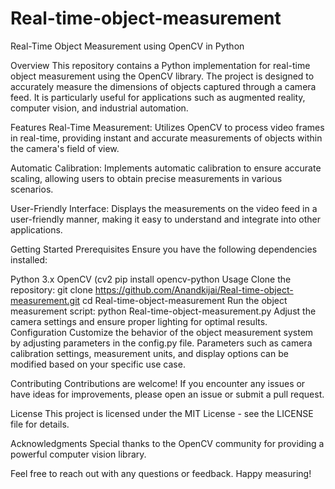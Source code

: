 # Real-time-object-measurement
Real-Time Object Measurement using OpenCV in Python

Overview
This repository contains a Python implementation for real-time object measurement using the OpenCV library. The project is designed to accurately measure the dimensions of objects captured through a camera feed. It is particularly useful for applications such as augmented reality, computer vision, and industrial automation.

Features
Real-Time Measurement: Utilizes OpenCV to process video frames in real-time, providing instant and accurate measurements of objects within the camera's field of view.

Automatic Calibration: Implements automatic calibration to ensure accurate scaling, allowing users to obtain precise measurements in various scenarios.

User-Friendly Interface: Displays the measurements on the video feed in a user-friendly manner, making it easy to understand and integrate into other applications.

Getting Started
Prerequisites
Ensure you have the following dependencies installed:

Python 3.x
OpenCV (cv2
pip install opencv-python
Usage
Clone the repository:
git clone https://github.com/Anandkijai/Real-time-object-measurement.git
cd Real-time-object-measurement
Run the object measurement script:
python Real-time-object-measurement.py
Adjust the camera settings and ensure proper lighting for optimal results.
Configuration
Customize the behavior of the object measurement system by adjusting parameters in the config.py file. Parameters such as camera calibration settings, measurement units, and display options can be modified based on your specific use case.

Contributing
Contributions are welcome! If you encounter any issues or have ideas for improvements, please open an issue or submit a pull request.

License
This project is licensed under the MIT License - see the LICENSE file for details.

Acknowledgments
Special thanks to the OpenCV community for providing a powerful computer vision library.

Feel free to reach out with any questions or feedback. Happy measuring!


